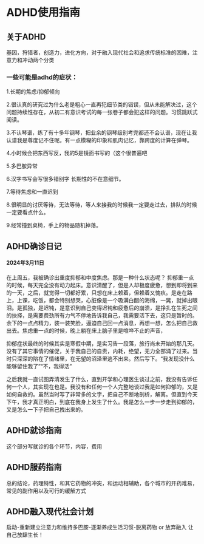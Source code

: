 # ADHD使用指南

## 关于ADHD
基因，狩猎者，创造力，进化方向，对于融入现代社会和追求传统标准的困难，注意力和冲动两个分类

### 一些可能是adhd的症状：

1.长期的焦虑/抑郁倾向

2.很认真的研究过为什么老是粗心一直再犯细节类的错误，但从未能解决过，这个问题持续性存在，从初二有意识考试的每一张卷子都会犯这样的问题。习惯跳跃式阅读。

3.不认琴谱，练了有十多年钢琴，把业余的钢琴级别考完都还不会认谱，现在让我认谱我是尊度记不住呢。有一点模糊的印象和肌肉记忆，靠跨度的计算在弹琴。

4.小时候会把东西写反，我的5是镜面书写的（这个很普遍吧

5.多巴胺异常

6.汉字书写会写很多错别字 长期性的不在意细节。

7.等待焦虑和一直迟到

8.很明显的讨厌等待，无法等待，等人来接我的时候我一定要走过去，排队的时候一定要看点什么。

9.经常撞到桌椅，手上的物品随机掉落。

## ADHD确诊日记

#### 2024年3月11日

在上周五，我被确诊出重度抑郁和中度焦虑。那是一种什么状态呢？ 抑郁重一点的时候，每天完全没有动力起床。意识清醒了，但是人却极度疲惫，想到即将到来的一天，之后，就觉得一切都好累，只想在床上赖着，但赖着又愧疚。是走在路上，上课，吃饭，都会特别想哭，心脏像是一个吸满白醋的海绵，一晃，就掉出眼泪。是孤独，是迟钝，是意识到自己变得迟钝和疲惫后的崩溃，是挣扎在生死之间的抉择，是需要费劲所有力气不停地告诉我自己，我需要活下去，这只是暂时的。余下的一点点精力，装一装笑脸，逼迫自己回一点消息，再想一想，怎么把自己救出去。焦虑重一点的时候，晚上躺在床上脑子里是喧哗不止的声音，

抑郁症状最终的时候其实是寒假中期，是实习告一段落，旅行尚未开始的那几天。没有了其它事情的催促，关于我自己的自责，内耗，绝望，无力全部涌了过来。当时只深深的陷在了情绪里，在无望的沼泽里逃不出来。然后写下。“我发现没什么能够留住我了”“不，我得活”

之后我就一直试图弄清发生了什么，直到开学和心理医生谈过之前，我没有告诉任何一个人，其实现在也是。我没有和任何一个人完整地谈过我是如何抑郁的，又是如何自救的。虽然当时写了非常多的文字，把自己不断地剖析，解离。但直到今天下午，我才真正明白，到底在我身上发生了什么。我是怎么一步一步走到抑郁的，又是怎么一下子把自己拽出来的。


## ADHD就诊指南
这个部分写就诊的各个环节，内容，费用
## ADHD服药指南
总的结论，药理特性，和其它药物的冲突，和运动相辅助，各个城市的开药难易，常见的副作用以及可行的缓解方式
## ADHD融入现代社会计划
启动-重新建立注意力和维持多巴胺-逐渐养成生活习惯-脱离药物
or 
放弃融入 让自己放肆生长！
